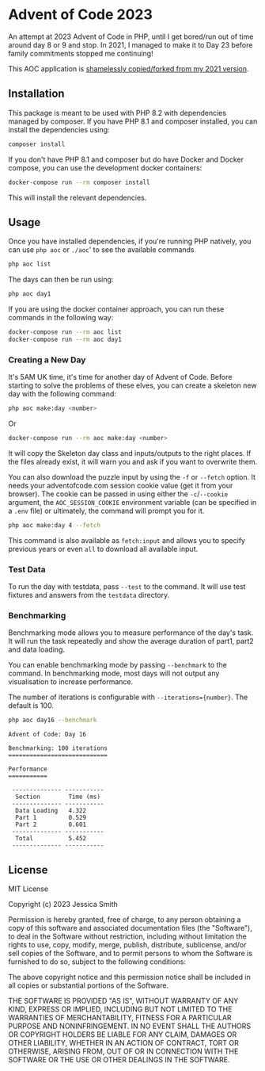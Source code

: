 # Advent of Code 2023
An attempt at 2023 Advent of Code in PHP, until I get bored/run out of time around day 8 or 9 and stop. In 2021, I managed to make it to Day 23 before family commitments stopped me continuing!

This AOC application is [shamelessly copied/forked from my 2021 version](https://github.com/mintopia/aoc-2021).

## Installation

This package is meant to be used with PHP 8.2 with dependencies managed by composer. If you have PHP 8.1 and composer installed, you can install the dependencies using:

```bash
composer install
```

If you don't have PHP 8.1 and composer but do have Docker and Docker compose, you can use the development docker containers:

```bash
docker-compose run --rm composer install
```

This will install the relevant dependencies.

## Usage

Once you have installed dependencies, if you're running PHP natively, you can use `php aoc` or `./aoc`' to see the available commands

```bash
php aoc list
```

The days can then be run using:

```bash
php aoc day1
```

If you are using the docker container approach, you can run these commands in the following way:

```bash
docker-compose run --rm aoc list
docker-compose run --rm aoc day1
```

### Creating a New Day

It's 5AM UK time, it's time for another day of Advent of Code. Before starting to solve the problems of these elves, you can create a skeleton new day with the following command:

```bash
php aoc make:day <number>
```

Or

```bash
docker-compose run --rm aoc make:day <number>
```

It will copy the Skeleton day class and inputs/outputs to the right places. If the files already exist, it will warn you and ask if you want to overwrite them.

You can also download the puzzle input by using the `-f` or `--fetch` option. It needs your adventofcode.com session cookie value (get it from your browser). The cookie can be passed in using either the `-c`/`--cookie` argument, the `AOC_SESSION_COOKIE` environment variable (can be specified in a `.env` file) or ultimately, the command will prompt you for it.

```bash
php aoc make:day 4 --fetch
```

This command is also available as `fetch:input` and allows you to specify previous years or even `all` to download all available input.
### Test Data

To run the day with testdata, pass `--test` to the command. It will use test fixtures and answers from the `testdata` directory.

### Benchmarking

Benchmarking mode allows you to measure performance of the day's task. It will run the task repeatedly and show the average duration of part1, part2 and data loading.

You can enable benchmarking mode by passing `--benchmark` to the command. In benchmarking mode, most days will not output any visualisation to increase performance.

The number of iterations is configurable with `--iterations={number}`. The default is 100.

```bash
php aoc day16 --benchmark
```
```
Advent of Code: Day 16

Benchmarking: 100 iterations
============================

Performance
===========

 -------------- -----------
  Section        Time (ms)
 -------------- -----------
  Data Loading   4.322
  Part 1         0.529
  Part 2         0.601
 -------------- -----------
  Total          5.452
 -------------- -----------
```

## License

MIT License

Copyright (c) 2023 Jessica Smith

Permission is hereby granted, free of charge, to any person obtaining a copy
of this software and associated documentation files (the "Software"), to deal
in the Software without restriction, including without limitation the rights
to use, copy, modify, merge, publish, distribute, sublicense, and/or sell
copies of the Software, and to permit persons to whom the Software is
furnished to do so, subject to the following conditions:

The above copyright notice and this permission notice shall be included in all
copies or substantial portions of the Software.

THE SOFTWARE IS PROVIDED "AS IS", WITHOUT WARRANTY OF ANY KIND, EXPRESS OR
IMPLIED, INCLUDING BUT NOT LIMITED TO THE WARRANTIES OF MERCHANTABILITY,
FITNESS FOR A PARTICULAR PURPOSE AND NONINFRINGEMENT. IN NO EVENT SHALL THE
AUTHORS OR COPYRIGHT HOLDERS BE LIABLE FOR ANY CLAIM, DAMAGES OR OTHER
LIABILITY, WHETHER IN AN ACTION OF CONTRACT, TORT OR OTHERWISE, ARISING FROM,
OUT OF OR IN CONNECTION WITH THE SOFTWARE OR THE USE OR OTHER DEALINGS IN THE
SOFTWARE.

